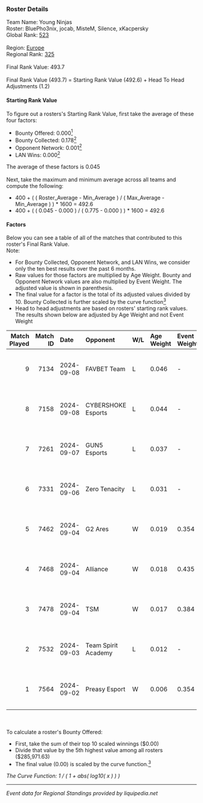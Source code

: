 ### Roster Details<br />
Team Name: Young Ninjas<br />
Roster: BluePho3nix, jocab, MisteM, Silence, xKacpersky<br />
Global Rank: [523](../../standings_global_2025_02_28.md)<br />
<br />
Region: [Europe]( ../../standings_europe_2025_02_28.md)<br />
Regional Rank: [325]( ../../standings_europe_2025_02_28.md)<br />
<br />
Final Rank Value:  493.7<br />
<br />
Final Rank Value (493.7) = Starting Rank Value (492.6) + Head To Head Adjustments (1.2)<br />

#### Starting Rank Value<br />
To figure out a rosters's Starting Rank Value, first take the average of these four factors:<br />
- Bounty Offered: 0.000[<sup>1</sup>](#table2)
- Bounty Collected: 0.178[<sup>2</sup>](#table1)
- Opponent Network: 0.001[<sup>2</sup>](#table1)
- LAN Wins: 0.000[<sup>2</sup>](#table1)

The average of these factors is 0.045<br />
<br />
Next, take the maximum and minimum average across all teams and compute the following:<br />
- 400 + ( ( Roster_Average - Min_Average ) / ( Max_Average - Min_Average ) ) * 1600 = 492.6
- 400 + ( ( 0.045 - 0.000 ) / ( 0.775 - 0.000 ) ) * 1600 = 492.6


#### Factors<br />
Below you can see a table of all of the matches that contributed to this roster's Final Rank Value.<br />
Note:<br />

- For Bounty Collected, Opponent Network, and LAN Wins, we consider only the ten best results over the past 6 months.
- Raw values for those factors are multiplied by Age Weight. Bounty and Opponent Network values are also multiplied by Event Weight. The adjusted value is shown in parenthesis.
- The final value for a factor is the total of its adjusted values divided by 10. Bounty Collected is further scaled by the curve function[<sup>3</sup>](#curveFunction)
- Head to head adjustments are based on rosters' starting rank values. The results shown below are adjusted by Age Weight and not Event Weight
<span id="table1"></span><br />


| Match Played | Match ID | Date       | Opponent            | W/L | Age Weight | Event Weight | Bounty Collected | Opponent Network | LAN Wins  | H2H Adj. | Roster                                          |
| -: | -: | :- | :- | :- | :- | :- | :- | :- | :- | -: | :- |
|            9 |     7134 | 2024-09-08 | FAVBET Team         | L   | 0.046      | -            | -                | -                | -         |    -0.12 | BluePho3nix, jocab, MisteM, Silence, xKacpersky |
|            8 |     7158 | 2024-09-08 | CYBERSHOKE Esports  | L   | 0.044      | -            | -                | -                | -         |    -0.12 | BluePho3nix, jocab, MisteM, Silence, xKacpersky |
|            7 |     7261 | 2024-09-07 | GUN5 Esports        | L   | 0.037      | -            | -                | -                | -         |    -0.07 | BluePho3nix, jocab, MisteM, Silence, xKacpersky |
|            6 |     7331 | 2024-09-06 | Zero Tenacity       | L   | 0.031      | -            | -                | -                | -         |    -0.10 | BluePho3nix, jocab, MisteM, Silence, xKacpersky |
|            5 |     7462 | 2024-09-04 | G2 Ares             | W   | 0.019      | 0.354        | 0.001 (0.000)    | 0.283 (0.002)    | 0 (0.000) |     0.45 | BluePho3nix, jocab, MisteM, Silence, xKacpersky |
|            4 |     7468 | 2024-09-04 | Alliance            | W   | 0.018      | 0.435        | 0.018 (0.000)    | 0.515 (0.004)    | 0 (0.000) |     0.53 | BluePho3nix, jocab, MisteM, Silence, xKacpersky |
|            3 |     7478 | 2024-09-04 | TSM                 | W   | 0.017      | 0.384        | 0.011 (0.000)    | 0.142 (0.001)    | 0 (0.000) |     0.45 | BluePho3nix, jocab, MisteM, Silence, xKacpersky |
|            2 |     7532 | 2024-09-03 | Team Spirit Academy | L   | 0.012      | -            | -                | -                | -         |    -0.02 | BluePho3nix, jocab, MisteM, Silence, xKacpersky |
|            1 |     7564 | 2024-09-02 | Preasy Esport       | W   | 0.006      | 0.354        | 0.014 (0.000)    | 0.566 (0.001)    | 0 (0.000) |     0.15 | BluePho3nix, jocab, MisteM, Silence, xKacpersky |

<br />
<span id="table2"></span><br />
To calculate a roster's Bounty Offered:<br />

- First, take the sum of their top 10 scaled winnings ($0.00)
- Divide that value by the 5th highest value among all rosters ($285,971.63)
- The final value (0.00) is scaled by the curve function.[<sup>3</sup>](#curveFunction)

<span id="curveFunction"></span>_The Curve Function: 1 / ( 1 + abs( log10( x ) ) )_<br />

---
_Event data for Regional Standings provided by liquipedia.net_<br />
